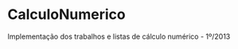 CalculoNumerico
===============

Implementação dos trabalhos e listas de cálculo numérico - 1º/2013

